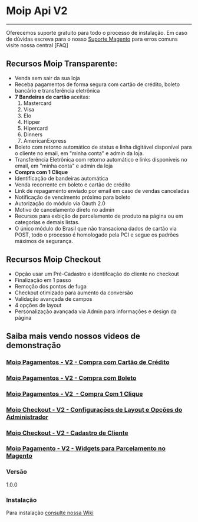 # Moip Api V2
* * *

Oferecemos suporte gratuito para todo o processo de instalação.  Em caso de dúvidas escreva para o nosso [Suporte Magento] para erros comuns visite nossa central [FAQ]


## Recursos Moip Transparente:

*   Venda sem sair da sua loja
*   Receba pagamentos de forma segura com cartão de crédito, boleto bancário e transferência eletrônica
*   **7 Bandeiras de cartão** aceitas:
    1.  Mastercard
    2.  Visa
    3.  Elo
    4.  Hipper
    5.  Hipercard
    6.  Dinners
    7.  AmericanExpress
*   Boleto com retorno automático de status e linha digitável disponível para o cliente no email, em "minha conta" e admin da loja.
*   Transferência Eletrônica com retorno automático e links disponíveis no email, em "minha conta" e admin da loja
*   **Compra com 1 Clique**
*   Identificação de bandeiras automática
*   Venda recorrente em boleto e cartão de crédito
*   Link de repagamento enviado por email em caso de vendas canceladas
*   Notificação de vencimento próximo para boleto
*   Autorização do módulo via Oauth 2.0
*   Motivo de cancelamento direto no admin
*   Recursos para exbição de parcelamento de produto na página ou em categorias e demais listas.
*   O único módulo do Brasil que não transaciona dados de cartão via POST, todo o processo é homologado pela PCI e segue os padrões máximos de segurança. 

## Recursos Moip Checkout

*   Opção usar um Pré-Cadastro e identifcação do cliente no checkout
*   Finalização em 1 passo
*   Remoção dos pontos de fuga
*   Checkout otimizado para aumento da conversão
*   Validação avançada de campos
*   4 opções de layout
*   Personalização avançada via Admin para informações e design da página

## Saiba mais vendo nossos videos de demonstração

### [Moip Pagamentos - V2 - Compra com Cartão de Crédito](https://youtu.be/V8t9dUs2cs4 "Moip Pagamentos - V2 - Compra com Cartão de Crédito")

### [Moip Pagamentos - V2 - Compra com Boleto](https://youtu.be/FFEtq-_BJi0 "Moip Pagamentos - V2 - Compra com Boleto")

### [Moip Pagamentos - V2  - Compra Com 1 Clique](https://youtu.be/6MLxVaV2GSU "Moip Pagamentos - V2  - Compra Com 1 Clique")

### [Moip Checkout - V2 - Configurações de Layout e Opções do Administrador](https://youtu.be/uCSG5O0qFOo "Moip Checkout - V2 - Configurações de Layout e Opções do Administrador")

### [Moip Checkout - V2 - Cadastro de Cliente](https://youtu.be/ieGtLd8cfzA "Moip Checkout - V2 - Cadastro de Cliente")

### [Moip Pagamento - V2 - Widgets para Parcelamento no Magento](https://youtu.be/uCSG5O0qFOo "Moip Pagamento - V2 - Widgets para Parcelamento no Magento")

### Versão
1.0.0


### Instalação

Para instalação  [consulte nossa Wiki](https://github.com/elisei/moip-transparente-magento/wiki)



   [fag]: <https://suporte.o2ti.com/>
   [git-repo-url]: <https://github.com/moip/moip-transparente-magento.git>
   [Suporte Magento]: <mailto:magento@moip.com.br?Subject=Suporte%20Magento%20GitHub>
   [zip file]: <moip-transparente-master>
